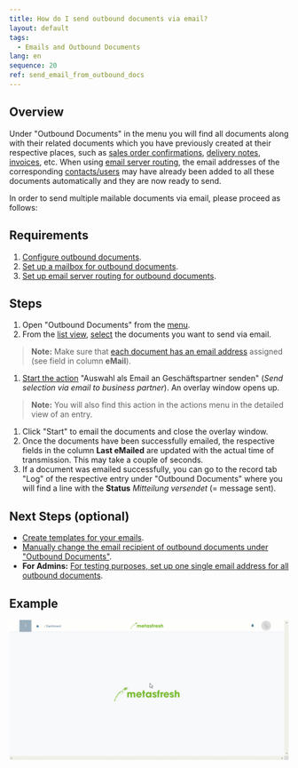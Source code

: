 ```yaml
---
title: How do I send outbound documents via email?
layout: default
tags:
  - Emails and Outbound Documents
lang: en
sequence: 20
ref: send_email_from_outbound_docs
---
```


## Overview
Under "Outbound Documents" in the menu you will find all documents along with their related documents which you have previously created at their respective places, such as [sales order confirmations](SalesOrder_recording), [delivery notes](Ship_SalesOrder), [invoices](Invoice_SalesOrder), etc. When using [email server routing](Setup_email_server_routing), the email addresses of the corresponding [contacts/users](Add_user_to_BPartner) may have already been added to all these documents automatically and they are now ready to send.

In order to send multiple mailable documents via email, please proceed as follows:

## Requirements
1. [Configure outbound documents](Outbound_Documents_Config).
1. [Set up a mailbox for outbound documents](Outbound_documents_setup_email_server).
1. [Set up email server routing for outbound documents](Setup_email_server_routing).

## Steps
1. Open "Outbound Documents" from the [menu](Menu).
1. From the [list view](ViewModes#list-view), [select](RecordSelection) the documents you want to send via email.
 >**Note:** Make sure that [each document has an email address](Outbound_docs_change_recipient_email) assigned (see field in column **eMail**).

1. [Start the action](StartAction#actions-menu) "Auswahl als Email an Geschäftspartner senden" (*Send selection via email to business partner*). An overlay window opens up.
 >**Note:** You will also find this action in the actions menu in the detailed view of an entry.

1. Click "Start" to email the documents and close the overlay window.
1. Once the documents have been successfully emailed, the respective fields in the column **Last eMailed** are updated with the actual time of transmission. This may take a couple of seconds.
1. If a document was emailed successfully, you can go to the record tab "Log" of the respective entry under "Outbound Documents" where you will find a line with the **Status** *Mitteilung versendet* (= message sent).

## Next Steps (optional)
- [Create templates for your emails](Create_email_template).
- [Manually change the email recipient of outbound documents under "Outbound Documents"](Outbound_docs_change_recipient_email).
- **For Admins:** [For testing purposes, set up one single email address for all outbound documents](Testing_send_emails_to_single_address).

## Example
<kbd><img src="assets/Send_email_from_outbound_docs.gif" alt="GIF: Send outbound documents via email"></kbd>
